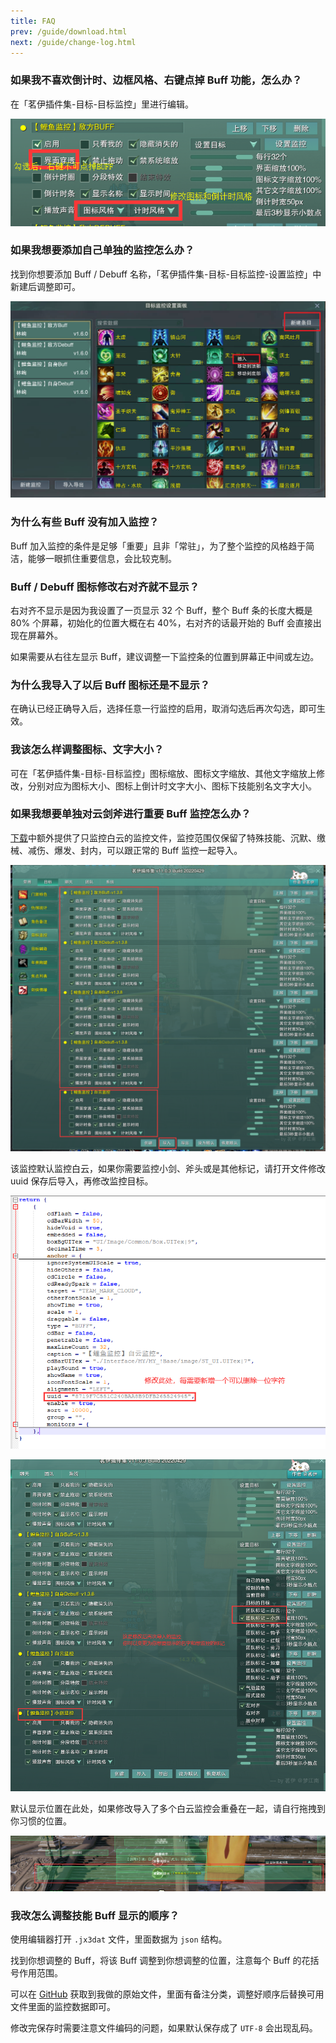```yaml
---
title: FAQ
prev: /guide/download.html
next: /guide/change-log.html
---
```


### 如果我不喜欢倒计时、边框风格、右键点掉 Buff 功能，怎么办？

在「茗伊插件集-目标-目标监控」里进行编辑。

![An image](/image/6.png)

### 如果我想要添加自己单独的监控怎么办？

找到你想要添加 Buff / Debuff 名称，「茗伊插件集-目标-目标监控-设置监控」中新建后调整即可。

![An image](/image/7.png)

### 为什么有些 Buff 没有加入监控？

Buff 加入监控的条件是足够「重要」且非「常驻」，为了整个监控的风格趋于简洁，能够一眼抓住重要信息，会比较克制。

### Buff / Debuff 图标修改右对齐就不显示？

右对齐不显示是因为我设置了一页显示 32 个 Buff，整个 Buff 条的长度大概是 80% 个屏幕，初始化的位置大概在右 40%，右对齐的话最开始的 Buff 会直接出现在屏幕外。

如果需要从右往左显示 Buff，建议调整一下监控条的位置到屏幕正中间或左边。

### 为什么我导入了以后 Buff 图标还是不显示？

在确认已经正确导入后，选择任意一行监控的启用，取消勾选后再次勾选，即可生效。

### 我该怎么样调整图标、文字大小？

可在「茗伊插件集-目标-目标监控」图标缩放、图标文字缩放、其他文字缩放上修改，分别对应为图标大小、图标上倒计时文字大小、图标下技能别名文字大小。

### 如果我想要单独对云剑斧进行重要 Buff 监控怎么办？

[下载](download.md)中额外提供了只监控白云的监控文件，监控范围仅保留了特殊技能、沉默、缴械、减伤、爆发、封内，可以跟正常的 Buff 监控一起导入。

![An image](/image/20220430030348.png)

该监控默认监控白云，如果你需要监控小剑、斧头或是其他标记，请打开文件修改 uuid 保存后导入，再修改监控目标。

![An image](/image/20220430030600.png)

![An image](/image/20220430030751.png)

默认显示位置在此处，如果修改导入了多个白云监控会重叠在一起，请自行拖拽到你习惯的位置。

![An image](/image/20220430030945.png)

### 我改怎么调整技能 Buff 显示的顺序？

使用编辑器打开 `.jx3dat` 文件，里面数据为 `json` 结构。

找到你想调整的 Buff，将该 Buff 调整到你想调整的位置，注意每个 Buff 的花括号作用范围。

可以在 [GitHub](https://github.com/dunhuixiao/LiyuTargetMon/tree/master/docs/.vuepress/public/targetmon/prioritylevel) 获取到我做的原始文件，里面有备注分类，调整好顺序后替换可用文件里面的监控数据即可。

修改完保存时需要注意文件编码的问题，如果默认保存成了 `UTF-8` 会出现乱码。
